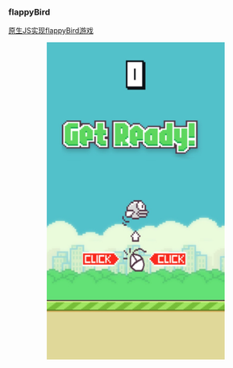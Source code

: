### flappyBird

[原生JS实现flappyBird游戏](https://codepen.io/LazyChen/pen/WxWBJR)
<div align="center">
    <img src="./flappyBird.jpeg" alt="flex" width="353" height="629">
</div>